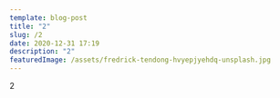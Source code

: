```yaml
---
template: blog-post
title: "2"
slug: /2
date: 2020-12-31 17:19
description: "2"
featuredImage: /assets/fredrick-tendong-hvyepjyehdq-unsplash.jpg
---
```

2